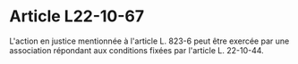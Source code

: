 # Article L22-10-67

L'action en justice mentionnée à l'article L. 823-6 peut être exercée par une association répondant aux conditions fixées par l'article L. 22-10-44.
